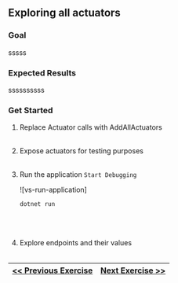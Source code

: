 ﻿[xxxxx]: /site-data/labs/spring-one/images/XXXXX.png "xxxxx"

[home-page-link]: /labs/spring-one
[exercise-1-link]: /labs/spring-one/exercise1
[exercise-2-link]: /labs/spring-one/exercise2
[exercise-3-link]: /labs/spring-one/exercise3
[exercise-4-link]: /labs/spring-one/exercise4
[exercise-5-link]: /labs/spring-one/exercise5

## Exploring all actuators

### Goal

sssss

### Expected Results

ssssssssss

### Get Started

1. Replace Actuator calls with AddAllActuators
	<br/><br/>

1. Expose actuators for testing purposes
	<br/><br/>

1. Run the application `Start Debugging`

	![vs-run-application]
	```powershell
	dotnet run
	```
	<br/><br/>

1. Explore endpoints and their values
	<br/><br/>


|[<< Previous Exercise][exercise-1-link]|[Next Exercise >>][exercise-3-link]|
|:--|--:|
